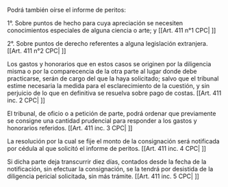 Podrá también oírse el informe de peritos:

1°. Sobre puntos de hecho para cuya apreciación se necesiten conocimientos especiales de alguna ciencia o arte; y [[Art. 411 n°1 CPC| ]]

2°. Sobre puntos de derecho referentes a alguna legislación extranjera. [[Art. 411 n°2 CPC| ]]

Los gastos y honorarios que en estos casos se originen por la diligencia misma o por la comparecencia de la otra parte al lugar donde debe practicarse, serán de cargo del que la haya solicitado; salvo que el tribunal estime necesaria la medida para el esclarecimiento de la cuestión, y sin perjuicio de lo que en definitiva se resuelva sobre pago de costas. [[Art. 411 inc. 2 CPC| ]]

El tribunal, de oficio o a petición de parte, podrá ordenar que previamente se consigne una cantidad prudencial para responder a los gastos y honorarios referidos. [[Art. 411 inc. 3 CPC| ]]

La resolución por la cual se fije el monto de la consignación será notificada por cédula al que solicitó el informe de peritos. [[Art. 411 inc. 4 CPC| ]]

Si dicha parte deja transcurrir diez días, contados desde la fecha de la notificación, sin efectuar la consignación, se la tendrá por desistida de la diligencia pericial solicitada, sin más trámite. [[Art. 411 inc. 5 CPC| ]]